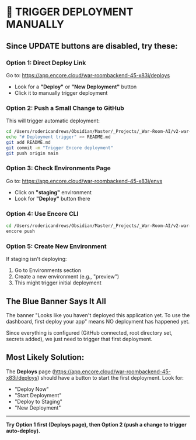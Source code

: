 # 🚀 TRIGGER DEPLOYMENT MANUALLY

## Since UPDATE buttons are disabled, try these:

### Option 1: Direct Deploy Link
Go to: https://app.encore.cloud/war-roombackend-45-x83i/deploys
- Look for a **"Deploy"** or **"New Deployment"** button
- Click it to manually trigger deployment

### Option 2: Push a Small Change to GitHub
This will trigger automatic deployment:

```bash
cd /Users/rodericandrews/Obsidian/Master/_Projects/_War-Room-AI/v2-war-room/3_Backend_Codebase/4.4
echo "# Deployment trigger" >> README.md
git add README.md
git commit -m "Trigger Encore deployment"
git push origin main
```

### Option 3: Check Environments Page
Go to: https://app.encore.cloud/war-roombackend-45-x83i/envs
- Click on **"staging"** environment
- Look for **"Deploy"** button there

### Option 4: Use Encore CLI
```bash
cd /Users/rodericandrews/Obsidian/Master/_Projects/_War-Room-AI/v2-war-room/3_Backend_Codebase/4.4
encore push
```

### Option 5: Create New Environment
If staging isn't deploying:
1. Go to Environments section
2. Create a new environment (e.g., "preview")
3. This might trigger initial deployment

## The Blue Banner Says It All
The banner "Looks like you haven't deployed this application yet. To use the dashboard, first deploy your app" means NO deployment has happened yet.

Since everything is configured (GitHub connected, root directory set, secrets added), we just need to trigger that first deployment.

## Most Likely Solution:
The **Deploys** page (https://app.encore.cloud/war-roombackend-45-x83i/deploys) should have a button to start the first deployment. Look for:
- "Deploy Now"
- "Start Deployment"
- "Deploy to Staging"
- "New Deployment"

---

**Try Option 1 first (Deploys page), then Option 2 (push a change to trigger auto-deploy).**